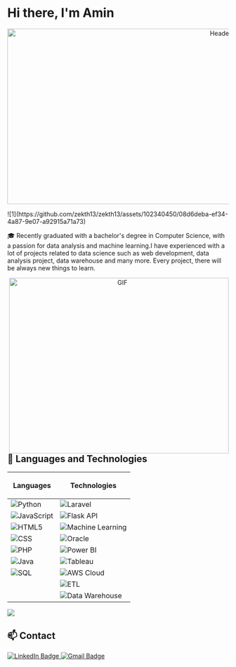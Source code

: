 <h1>Hi there, I'm Amin</h1>

<p align="center">
  <img height="400" width="1000" src="https://github.com/zekth13/zekth13/assets/102340450/08d6deba-ef34-4a87-9e07-a92915a71a73" alt="Header Image">
</p>
![1](https://github.com/zekth13/zekth13/assets/102340450/08d6deba-ef34-4a87-9e07-a92915a71a73)

🎓 Recently graduated with a bachelor's degree in Computer Science, with a passion for data analysis and machine learning.I have experienced with a lot of projects related to data science such as web development, data analysis project, data warehouse and many more. Every project, there will be always new things to learn.

<a target="_blank" align="center">
  <img align="right" top="600" height="400" width="500" alt="GIF" src="https://media.giphy.com/media/v1.Y2lkPTc5MGI3NjExeHdjMzM0NnRzYm5mdWR4MDJ5ZGV5dW91NDYzYzdjcjN6ZzN1aDZsaiZlcD12MV9pbnRlcm5hbF9naWZfYnlfaWQmY3Q9Zw/qgQUggAC3Pfv687qPC/giphy.gif">
</a>
<h2>🌟 Languages and Technologies</h2>

| <p>Languages<p>         | <p>Technologies</p>          |
|-------------------|-----------------------|
| ![Python](https://img.shields.io/badge/-Python-blue?logo=python&logoColor=white) | ![Laravel](https://img.shields.io/badge/-Laravel-red?logo=laravel&logoColor=white) |
| ![JavaScript](https://img.shields.io/badge/-JavaScript-yellow?logo=javascript&logoColor=white) | ![Flask API](https://img.shields.io/badge/-Flask_API-lightgrey?logo=flask&logoColor=white) |
| ![HTML5](https://img.shields.io/badge/-HTML5-orange?logo=html5&logoColor=white) | ![Machine Learning](https://img.shields.io/badge/-Machine_Learning-green?logo=pytorch&logoColor=white) |
| ![CSS](https://img.shields.io/badge/-CSS-blue?logo=css3&logoColor=white) | ![Oracle](https://img.shields.io/badge/-Oracle-red?logo=oracle&logoColor=white) |
| ![PHP](https://img.shields.io/badge/-PHP-purple?logo=php&logoColor=white) | ![Power BI](https://img.shields.io/badge/-Power_BI-yellow?logo=powerbi&logoColor=white) |
| ![Java](https://img.shields.io/badge/-Java-red?logo=java&logoColor=white) | ![Tableau](https://img.shields.io/badge/-Tableau-blue?logo=tableau&logoColor=white) |
| ![SQL](https://img.shields.io/badge/-SQL-blue?logo=postgresql&logoColor=white) | ![AWS Cloud](https://img.shields.io/badge/-AWS_Cloud-orange?logo=amazon-aws&logoColor=white) |
||![ETL](https://img.shields.io/badge/-etl-yellow?logo=etl&logoColor=white)|
||![Data Warehouse](https://img.shields.io/badge/-datawarehouse-green?logo=data-warehouse&logoColor=white)|


![](https://github-readme-stats.vercel.app/api?username=zekth13&show_icons=true&title_color=E88795&icon_color=FF33FF&text_color=D6BCD5&bg_color=151515)


<h2>📫 Contact</h2>
<div id="badges">
  <a href="//www.linkedin.com/in/muhammadamirulaminis/">
    <img src="https://img.shields.io/badge/LinkedIn-blue?style=for-the-badge&logo=linkedin&logoColor=white" alt="LinkedIn Badge"/>
  </a>
  <a href="muhammadamirulamin.is@gmail.com">
    <img src="https://img.shields.io/badge/gmail-red?style=for-the-badge&logo=gmail&logoColor=white" alt="Gmail Badge"/>
  </a>
</div>
